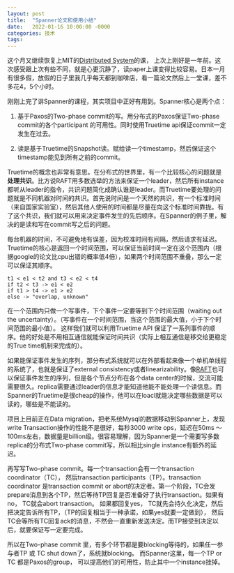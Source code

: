 ```yaml
---
layout: post
title:  "Spanner论文和使用小结"
date:   2022-01-16 10:00:00 -0000
categories: 技术
tags:  
---
```



这个月又继续恢复上MIT的[Distributed System](http://nil.csail.mit.edu/6.824/2020/schedule.html)的课， 上次上刚好是一年前。这次感受跟上次有些不同，就是心更沉静了，读paper上课变得比较容易。日本一月有很多假，放假的日子里我几乎每天都到咖啡店，看一篇论文然后上一堂课，差不多花4，5个小时。

刚刚上完了讲Spanner的课程，其实项目中正好有用到。Spanner核心是两个点：

1. 基于Paxos的Two-phase commit的写。用分布式的Paxos保证Two-phase commit的各个participant 的可用性。同时使用Truetime api保证commit一定发生在过去。

2. 读是基于Truetime的Snapshot读。赋给读一个timestamp，然后保证这个timestamp能见到所有之前的commit。

Truetime的概念也非常有意思。在分布式的世界里，有一个比较核心的问题就是**处理共识**。比方说RAFT用多数选举的方法来保证一个leader，然后所有instance都听从leader的指令，共识问题简化成确认谁是leader。而Truetime要处理的问题就是不同机器对时间的共识。首先说时间是一个天然的共识，有一个标准时间（来自国家实验室），然后其他人使用的时间都是尽量在向这个标准时间靠拢。有了这个共识，我们就可以用来决定事件发生的先后顺序。在Spanner的例子里，解决的是读和写在commit写之后的问题。

每台机器的时间，不可避免地有误差，因为校准时间有间隔，然后请求有延迟。Truetime的核心是返回一个时间范围，可以保证当前时间一定在这个范围内（根据google的论文比cpu出错的概率低4倍），如果两个时间范围不重叠，那么一定可以保证其顺序。
```
t1 < e1 < t2 and t3 < e2 < t4
if t2 < t3 -> e1 < e2
if t1 > t4 -> e1 > e2
else -> "overlap, unknown"
```

在一个范围内只做一个写事件，下个事件一定要等到下个时间范围（waiting out the uncertainty）。（写事件在一个时间范围，当这个范围的最大值，小于下个时间范围的最小值）。 这样我们就可以利用Truetime API 保证了一系列事件的顺序。他的好处是不用相互通信就能保证时间共识（实际上相互通信是移交给更稳定的True time机制来完成的）。

如果能保证事件发生的序列，那分布式系统就可以在外部看起来像一个单机单线程的系统了，也就是保证了external consistency或者linearizability。像[RAFT](http://nil.csail.mit.edu/6.824/2020/papers/raft-extended.pdf)也可以保证事件发生的序列，但是各个节点分布在各个data center的时候，交流可能需要很久。replica需要通过leader的信息才能知道他能不能处理一个读信息。而Spanner的Truetime是很cheap的操作，他可以在loacl就能决定哪些数据是可以读的，哪些是不能读的。

项目上目前正在Data migration，把老系统Mysql的数据移动到Spanner上，发现write Transaction操作的性能不是很好，每秒3000 write ops，延迟在50ms ～ 100ms左右，数据量是billion级。很容易理解，因为Spanner是一个需要写多数replica的分布式Two-phase commit写，所以相比single instance有额外的延迟。

再写写Two-phase commit。每一个transaction会有一个transaction coordinator（TC）， 然后transaction participants（TP）。transaction coordinator 是transaction commit or abort的决定者。第一个阶段，TC会发prepare消息到各个TP，然后等待TP回复是否准备好了执行transaction。如果有no， TC就会abort transaction。 如果都回复yes， TC就先会持久化决定，然后把决定告诉所有TP，（TP的回复相当于一种承诺，如果yes就要一定做到）， 然后TC会等所有TC回复ack的消息，不然会一直重新发送决定。而TP接受到决定以后，就要保证写一定要完成。

所以在Two-phase commit 里，有多个环节都是要blocking等待的，如果任一参与者TP 或 TC shut down了，系统就blocking。 而Spanner这里，每一个TP or TC 都是Paxos的group， 可以提高他们的可用性，防止其中一个instance挂掉。


